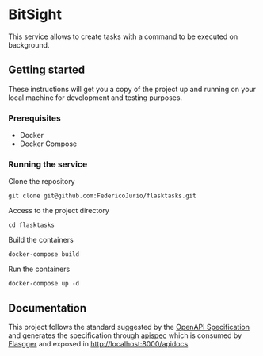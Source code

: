 # BitSight
This service allows to create tasks with a command to be executed on background.

## Getting started
These instructions will get you a copy of the project up and running on your local machine for development and testing purposes.

### Prerequisites
- Docker
- Docker Compose

### Running the service
Clone the repository
```
git clone git@github.com:FedericoJurio/flasktasks.git
```

Access to the project directory
```
cd flasktasks
```

Build the containers
```
docker-compose build
```

Run the containers
```
docker-compose up -d
```

## Documentation
This project follows the standard suggested by the [OpenAPI Specification](https://github.com/OAI/OpenAPI-Specification) and generates the specification through [apispec](https://apispec.readthedocs.io/en/latest/) which is consumed by [Flasgger](https://github.com/flasgger/flasgger) and exposed in [http://localhost:8000/apidocs](http://localhost:8000/apidocs)
